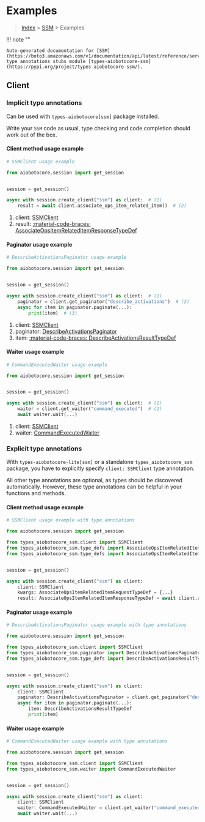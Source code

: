 # Examples

> [Index](../README.md) > [SSM](./README.md) > Examples

!!! note ""

    Auto-generated documentation for [SSM](https://boto3.amazonaws.com/v1/documentation/api/latest/reference/services/ssm.html#ssm)
    type annotations stubs module [types-aiobotocore-ssm](https://pypi.org/project/types-aiobotocore-ssm/).

## Client

### Implicit type annotations

Can be used with `types-aiobotocore[ssm]` package installed.

Write your `SSM` code as usual,
type checking and code completion should work out of the box.



#### Client method usage example

```python
# SSMClient usage example

from aiobotocore.session import get_session


session = get_session()

async with session.create_client("ssm") as client:  # (1)
    result = await client.associate_ops_item_related_item()  # (2)
```

1. client: [SSMClient](./client.md)
2. result: [:material-code-braces: AssociateOpsItemRelatedItemResponseTypeDef](./type_defs.md#associateopsitemrelateditemresponsetypedef)



#### Paginator usage example

```python
# DescribeActivationsPaginator usage example

from aiobotocore.session import get_session


session = get_session()

async with session.create_client("ssm") as client:  # (1)
    paginator = client.get_paginator("describe_activations")  # (2)
    async for item in paginator.paginate(...):
        print(item)  # (3)
```

1. client: [SSMClient](./client.md)
2. paginator: [DescribeActivationsPaginator](./paginators.md#describeactivationspaginator)
3. item: [:material-code-braces: DescribeActivationsResultTypeDef](./type_defs.md#describeactivationsresulttypedef)



#### Waiter usage example

```python
# CommandExecutedWaiter usage example

from aiobotocore.session import get_session


session = get_session()

async with session.create_client("ssm") as client:  # (1)
    waiter = client.get_waiter("command_executed")  # (2)
    await waiter.wait(...)
```

1. client: [SSMClient](./client.md)
2. waiter: [CommandExecutedWaiter](./waiters.md#commandexecutedwaiter)


### Explicit type annotations

With `types-aiobotocore-lite[ssm]`
or a standalone `types_aiobotocore_ssm` package, you have to explicitly specify
`client: SSMClient` type annotation.

All other type annotations are optional, as types should be discovered automatically.
However, these type annotations can be helpful in your functions and methods.


#### Client method usage example

```python
# SSMClient usage example with type annotations

from aiobotocore.session import get_session

from types_aiobotocore_ssm.client import SSMClient
from types_aiobotocore_ssm.type_defs import AssociateOpsItemRelatedItemResponseTypeDef
from types_aiobotocore_ssm.type_defs import AssociateOpsItemRelatedItemRequestTypeDef


session = get_session()

async with session.create_client("ssm") as client:
    client: SSMClient
    kwargs: AssociateOpsItemRelatedItemRequestTypeDef = {...}
    result: AssociateOpsItemRelatedItemResponseTypeDef = await client.associate_ops_item_related_item(**kwargs)
```



#### Paginator usage example

```python
# DescribeActivationsPaginator usage example with type annotations

from aiobotocore.session import get_session

from types_aiobotocore_ssm.client import SSMClient
from types_aiobotocore_ssm.paginator import DescribeActivationsPaginator
from types_aiobotocore_ssm.type_defs import DescribeActivationsResultTypeDef


session = get_session()

async with session.create_client("ssm") as client:
    client: SSMClient
    paginator: DescribeActivationsPaginator = client.get_paginator("describe_activations")
    async for item in paginator.paginate(...):
        item: DescribeActivationsResultTypeDef
        print(item)
```



#### Waiter usage example

```python
# CommandExecutedWaiter usage example with type annotations

from aiobotocore.session import get_session

from types_aiobotocore_ssm.client import SSMClient
from types_aiobotocore_ssm.waiter import CommandExecutedWaiter


session = get_session()

async with session.create_client("ssm") as client:
    client: SSMClient
    waiter: CommandExecutedWaiter = client.get_waiter("command_executed")
    await waiter.wait(...)
```
